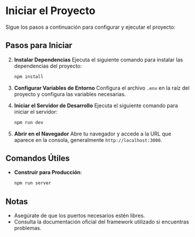 # Iniciar el Proyecto

Sigue los pasos a continuación para configurar y ejecutar el proyecto:

## Pasos para Iniciar


2. **Instalar Dependencias**
    Ejecuta el siguiente comando para instalar las dependencias del proyecto:
    ```bash
    npm install
    ```

3. **Configurar Variables de Entorno**
    Configura el archivo `.env` en la raíz del proyecto y configura las variables necesarias.


4. **Iniciar el Servidor de Desarrollo**
    Ejecuta el siguiente comando para iniciar el servidor:
    ```bash
    npm run dev
    ```

5. **Abrir en el Navegador**
    Abre tu navegador y accede a la URL que aparece en la consola, generalmente `http://localhost:3000`.

## Comandos Útiles
- **Construir para Producción**:
  ```bash
  npm run server
  ```

## Notas
- Asegúrate de que los puertos necesarios estén libres.
- Consulta la documentación oficial del framework utilizado si encuentras problemas.
